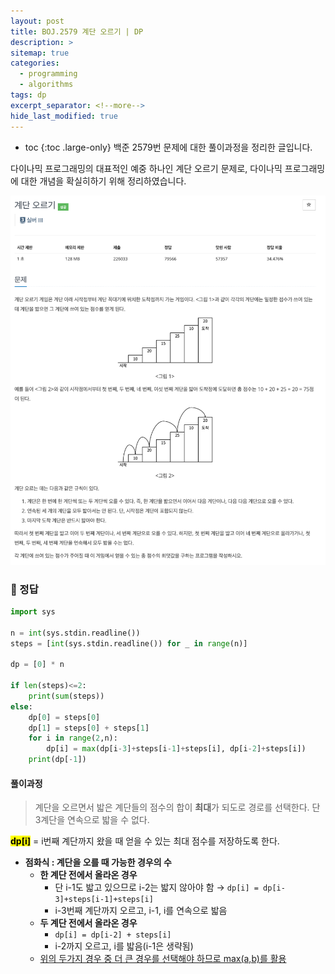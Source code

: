 ```yaml
---
layout: post
title: BOJ.2579 계단 오르기 | DP
description: >
sitemap: true
categories: 
  - programming
  - algorithms
tags: dp
excerpt_separator: <!--more-->
hide_last_modified: true
---
```

* toc
{:toc .large-only}
백준 2579번 문제에 대한 풀이과정을 정리한 글입니다.

다이나믹 프로그래밍의 대표적인 예중 하나인 계단 오르기 문제로, 다이나믹 프로그래밍에 대한 개념을 확실히하기 위해 정리하였습니다.

<!--more-->

![image-20250414190729413](../../images/2025-04-14-01Boj2579/image-20250414190729413.png)

### 📌 정답

```python
import sys

n = int(sys.stdin.readline())
steps = [int(sys.stdin.readline()) for _ in range(n)]

dp = [0] * n

if len(steps)<=2:
    print(sum(steps))
else:
    dp[0] = steps[0]
    dp[1] = steps[0] + steps[1]
    for i in range(2,n):
        dp[i] = max(dp[i-3]+steps[i-1]+steps[i], dp[i-2]+steps[i])
    print(dp[-1])
```

#### 풀이과정

>  계단을 오르면서 밟은 계단들의 점수의 합이 **최대**가 되도로 경로를 선택한다. 단 3계단을 연속으로 밟을 수 없다.

**<mark>dp[i]</mark>** = i번째 계단까지 왔을 때 얻을 수 있는 최대 점수를 저장하도록 한다.

- **점화식 : 계단을 오를 때 가능한 경우의 수**
  - **한 계단 전에서 올라온 경우**
    - 단 i-1도 밟고 있으므로 i-2는 밟지 않아야 함 &rarr; `dp[i] = dp[i-3]+steps[i-1]+steps[i]`
    - i-3번째 계단까지 오르고, i-1, i를 연속으로 밟음
  - **두 계단 전에서 올라온 경우** 
    - `dp[i] = dp[i-2] + steps[i]`
    - i-2까지 오르고, i를 밟음(i-1은 생략됨)
  - <u>위의 두가지 경우 중 더 큰 경우를 선택해야 하므로 max(a,b)를 활용</u>
